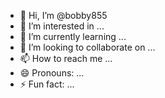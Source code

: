 - 👋 Hi, I’m @bobby855
- 👀 I’m interested in ...
- 🌱 I’m currently learning ...
- 💞️ I’m looking to collaborate on ...
- 📫 How to reach me ...
- 😄 Pronouns: ...
- ⚡ Fun fact: ...

<!---
bobby855/bobby855 is a ✨ special ✨ repository because its `README.md` (this file) appears on your GitHub profile.
You can click the Preview link to take a look at your changes.
--->
